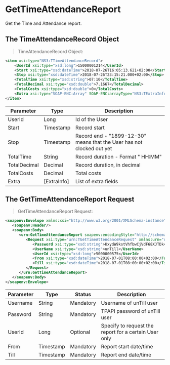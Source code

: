 # GetTimeAttendanceReport

Get the Time and Attendance report.

## The TimeAttendanceRecord Object

> TimeAttendanceRecord Object:

```xml
<item xsi:type="NS3:TTimeAttendanceRecord">
    <UserId xsi:type="xsd:long">15000001214</UserId>
    <Start xsi:type="xsd:dateTime">2018-07-26T16:05:13.621+02:00</Start>
    <Stop xsi:type="xsd:dateTime">2018-07-26T23:15:21.000+02:00</Stop>
    <TotalTime xsi:type="xsd:string">07:10</TotalTime>
    <TotalDecimal xsi:type="xsd:double">7.1667</TotalDecimal>
    <TotalCosts xsi:type="xsd:double">0</TotalCosts>
    <Extra xsi:type="SOAP-ENC:Array" SOAP-ENC:arrayType="NS3:TExtraInfo[0]"/>
</item>
```

Parameter | Type | Description
----------| ---- | -----------
UserId | Long | Id of the User
Start | Timestamp | Record start
Stop | Timestamp | Record end - "1899-12-30" means that the User has not clocked out yet
TotalTime | String | Record duration - Format " HH:MM"
TotalDecimal | Decimal | Record duration, in decimal
TotalCosts | Decimal | Total costs
Extra | [ExtraInfo] | List of extra fields

## The GetTimeAttendanceReport Request

> GetTimeAttendanceReport Request:

```xml
<soapenv:Envelope xmlns:xsi="http://www.w3.org/2001/XMLSchema-instance" xmlns:xsd="http://www.w3.org/2001/XMLSchema" xmlns:soapenv="http://schemas.xmlsoap.org/soap/envelope/" xmlns:urn="urn:TPAPIPosIntfU-ITPAPIPOS">
   <soapenv:Header/>
   <soapenv:Body>
      <urn:GetTimeAttendanceReport soapenv:encodingStyle="http://schemas.xmlsoap.org/soap/encoding/">
         <Request xsi:type="urn:TGetTimeAttendanceRequest" xmlns:urn="urn:TPAPIPosIntfU">
            <Password xsi:type="xsd:string">KxydW9kstVhfbwCjVdF68XJTDk4sKB</Password>
            <UserName xsi:type="xsd:string">unTill</UserName>
            <UserId xsi:type="xsd:long">5000000575</UserId>
            <From xsi:type="xsd:dateTime">2018-07-01T08:00:00+02:00</From>
            <Till xsi:type="xsd:dateTime">2018-07-01T08:00:00+02:00</Till>
         </Request>
      </urn:GetTimeAttendanceReport>
   </soapenv:Body>
</soapenv:Envelope>
```

Parameter | Type | Status | Description
----------| ---- | -------| -----------
Username | String | Mandatory | Username of unTill user
Password | String | Mandatory | TPAPI password of unTill user
UserId | Long | Optional | Specify to request the report for a certain User only
From | Timestamp | Mandatory | Report start date/time
Till | Timestamp | Mandatory | Report end date/time
